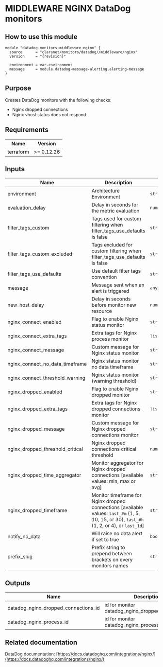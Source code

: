 # MIDDLEWARE NGINX DataDog monitors

## How to use this module

```hcl
module "datadog-monitors-middleware-nginx" {
  source      = "claranet/monitors/datadog//middleware/nginx"
  version     = "{revision}"

  environment = var.environment
  message     = module.datadog-message-alerting.alerting-message
}

```

## Purpose

Creates DataDog monitors with the following checks:

- Nginx dropped connections
- Nginx vhost status does not respond

## Requirements

| Name | Version |
|------|---------|
| terraform | >= 0.12.26 |

## Inputs

| Name | Description | Type | Default | Required |
|------|-------------|------|---------|:--------:|
| environment | Architecture Environment | `string` | n/a | yes |
| evaluation\_delay | Delay in seconds for the metric evaluation | `number` | `15` | no |
| filter\_tags\_custom | Tags used for custom filtering when filter\_tags\_use\_defaults is false | `string` | `"*"` | no |
| filter\_tags\_custom\_excluded | Tags excluded for custom filtering when filter\_tags\_use\_defaults is false | `string` | `""` | no |
| filter\_tags\_use\_defaults | Use default filter tags convention | `string` | `"true"` | no |
| message | Message sent when an alert is triggered | `any` | n/a | yes |
| new\_host\_delay | Delay in seconds before monitor new resource | `number` | `300` | no |
| nginx\_connect\_enabled | Flag to enable Nginx status monitor | `string` | `"true"` | no |
| nginx\_connect\_extra\_tags | Extra tags for Nginx process monitor | `list(string)` | `[]` | no |
| nginx\_connect\_message | Custom message for Nginx status monitor | `string` | `""` | no |
| nginx\_connect\_no\_data\_timeframe | Nginx status monitor no data timeframe | `string` | `10` | no |
| nginx\_connect\_threshold\_warning | Nginx status monitor (warning threshold) | `string` | `3` | no |
| nginx\_dropped\_enabled | Flag to enable Nginx dropped monitor | `string` | `"true"` | no |
| nginx\_dropped\_extra\_tags | Extra tags for Nginx dropped connections monitor | `list(string)` | `[]` | no |
| nginx\_dropped\_message | Custom message for Nginx dropped connections monitor | `string` | `""` | no |
| nginx\_dropped\_threshold\_critical | Nginx dropped connections critical threshold | `number` | `0` | no |
| nginx\_dropped\_time\_aggregator | Monitor aggregator for Nginx dropped connections [available values: min, max or avg] | `string` | `"min"` | no |
| nginx\_dropped\_timeframe | Monitor timeframe for Nginx dropped connections [available values: `last_#m` (1, 5, 10, 15, or 30), `last_#h` (1, 2, or 4), or `last_1d`] | `string` | `"last_5m"` | no |
| notify\_no\_data | Will raise no data alert if set to true | `bool` | `true` | no |
| prefix\_slug | Prefix string to prepend between brackets on every monitors names | `string` | `""` | no |

## Outputs

| Name | Description |
|------|-------------|
| datadog\_nginx\_dropped\_connections\_id | id for monitor datadog\_nginx\_dropped\_connections |
| datadog\_nginx\_process\_id | id for monitor datadog\_nginx\_process |

## Related documentation

DataDog documentation: [https://docs.datadoghq.com/integrations/nginx/](https://docs.datadoghq.com/integrations/nginx/)
